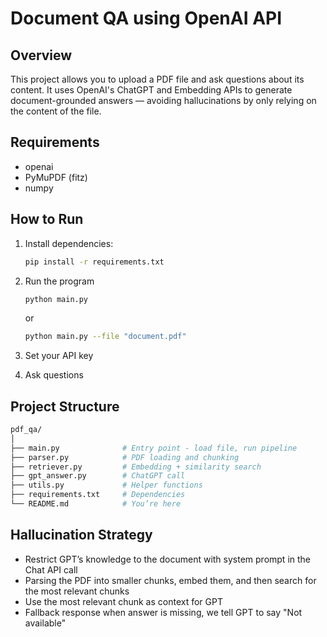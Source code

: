 # Document QA using OpenAI API

## Overview

This project allows you to upload a PDF file and ask questions about its content. It uses OpenAI's ChatGPT and Embedding APIs to generate document-grounded answers — avoiding hallucinations by only relying on the content of the file.

## Requirements

- openai
- PyMuPDF (fitz)
- numpy

## How to Run

1. Install dependencies:

   ```bash
   pip install -r requirements.txt
   ```

2. Run the program

   ```bash
   python main.py
   ```

   or

   ```bash
   python main.py --file "document.pdf"
   ```

3. Set your API key

4. Ask questions

## Project Structure

```bash
pdf_qa/
│
├── main.py              # Entry point - load file, run pipeline
├── parser.py            # PDF loading and chunking
├── retriever.py         # Embedding + similarity search
├── gpt_answer.py        # ChatGPT call
├── utils.py             # Helper functions
├── requirements.txt     # Dependencies
└── README.md            # You’re here
```

## Hallucination Strategy

- Restrict GPT’s knowledge to the document with system prompt in the Chat API call
- Parsing the PDF into smaller chunks, embed them, and then search for the most relevant chunks
- Use the most relevant chunk as context for GPT
- Fallback response when answer is missing, we tell GPT to say "Not available"
